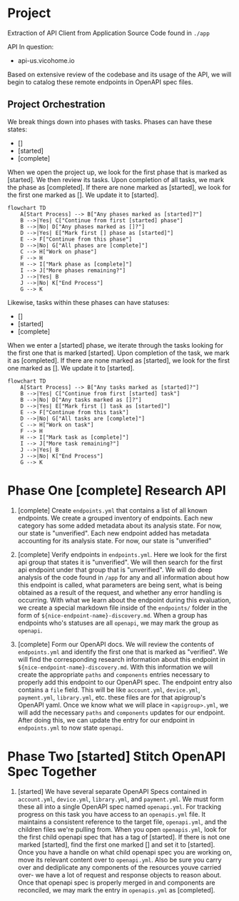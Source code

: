 # Project

Extraction of API Client from Application Source Code found in `./app`

API In question:

* api-us.vicohome.io

Based on extensive review of the codebase and its usage of the API, we will begin to catalog these remote endpoints in OpenAPI spec files.

## Project Orchestration

We break things down into phases with tasks. Phases can have these states:

* []
* [started]
* [complete]

When we open the project up, we look for the first phase that is marked as [started]. We then review its tasks. Upon completion of all tasks, we mark the phase as [completed]. If there are none marked as [started], we look for the first one marked as []. We update it to [started].


```mermaid
flowchart TD
    A[Start Process] --> B["Any phases marked as [started]?"]
    B -->|Yes| C["Continue from first [started] phase"]
    B -->|No| D["Any phases marked as []?"]
    D -->|Yes| E["Mark first [] phase as [started]"]
    E --> F["Continue from this phase"]
    D -->|No| G["All phases are [complete]"]
    C --> H["Work on phase"]
    F --> H
    H --> I["Mark phase as [complete]"]
    I --> J["More phases remaining?"]
    J -->|Yes| B
    J -->|No| K["End Process"]
    G --> K
```

Likewise, tasks within these phases can have statuses:

* []
* [started]
* [complete]

When we enter a [started] phase, we iterate through the tasks looking for the first one that is marked [started]. Upon completion of the task, we mark it as [completed]. If there are none marked as [started], we look for the first one marked as []. We update it to [started].

```mermaid
flowchart TD
    A[Start Process] --> B["Any tasks marked as [started]?"]
    B -->|Yes| C["Continue from first [started] task"]
    B -->|No| D["Any tasks marked as []?"]
    D -->|Yes| E["Mark first [] task as [started]"]
    E --> F["Continue from this task"]
    D -->|No| G["All tasks are [complete]"]
    C --> H["Work on task"]
    F --> H
    H --> I["Mark task as [complete]"]
    I --> J["More task remaining?"]
    J -->|Yes| B
    J -->|No| K["End Process"]
    G --> K
```

# Phase One [complete] Research API

1. [complete] Create `endpoints.yml` that contains a list of all known endpoints. We create a grouped inventory of endpoints. Each new category has some added metadata about its analysis state. For now, our state is "unverified". Each new endpoint added has metadata accounting for its analysis state. For now, our state is "unverified"

2. [complete] Verify endpoints in `endpoints.yml`. Here we look for the first api group that states it is "unverified". We will then search for the first api endpoint under that group that is "unverified". We will do deep analysis of the code found in `/app` for any and all information about how this endpoint is called, what parameters are being sent, what is being obtained as a result of the request, and whether any error handling is occurring. With what we learn about the endpoint during this evaluation, we create a special markdown file inside of the `endpoints/` folder in the form of `${nice-endpoint-name}-discovery.md`. When a group has endpoints who's statuses are all `openapi`, we may mark the group as `openapi`.

3. [complete] Form our OpenAPI docs. We will review the contents of `endpoints.yml` and identify the first one that is marked as "verified". We will find the corresponding research information about this endpoint in `${nice-endpoint-name}-discovery.md`. With this information we will create the appropriate `paths` and `components` entries necessary to properly add this endpoint to our OpenAPI spec. The endpoint entry also contains a `file` field. This will be like `account.yml`, `device.yml`, `payment.yml`, `library.yml`, etc. these files are for that apigroup's OpenAPI yaml. Once we know what we will place in `<apigroup>.yml`, we will add the necessary `paths` and `components` updates for our endpoint. After doing this, we can update the entry for our endpoint in `endpoints.yml` to now state `openapi`.

# Phase Two [started] Stitch OpenAPI Spec Together

1. [started] We have several separate OpenAPI Specs contained in `account.yml`, `device.yml`, `library.yml`, and `payment.yml`. We must form these all into a single OpenAPI spec named `openapi.yml`. For tracking progress on this task you have access to an `openapis.yml` file. It maintains a consistent reference to the target file, `openapi.yml`, and the children files we're pulling from. When you open `openapis.yml`, look for the first child openapi spec that has a tag of [started]. If there is not one marked [started], find the first one marked [] and set it to [started]. Once you have a handle on what child openapi spec you are working on, move its relevant content over to `openapi.yml`. Also be sure you carry over and dediplicate any components of the resources youve carried over- we have a lot of request and response objects to reason about. Once that openapi spec is properly merged in and components are reconciled, we may mark the entry in `openapis.yml` as [completed]. 